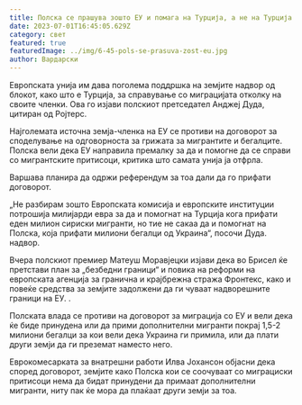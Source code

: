 ```yaml
---
title: Полска се прашува зошто ЕУ и помага на Турција, а не на Турција за мигрантите
date: 2023-07-01T16:45:05.629Z
category: свет
featured: true
featuredImage: ../img/6-45-pols-se-prasuva-zost-eu.jpg
author: Вардарски
---
```

Европската унија им дава поголема поддршка на земјите надвор од блокот, како што е Турција, за справување со миграцијата отколку на своите членки. Ова го изјави полскиот претседател Анджеј Дуда, цитиран од Ројтерс.

Најголемата источна земја-членка на ЕУ се противи на договорот за споделување на одговорноста за грижата за мигрантите и бегалците. Полска вели дека ЕУ направила премалку за да и помогне да се справи со мигрантските притисоци, критика што самата унија ја отфрла.

Варшава планира да одржи референдум за тоа дали да го прифати договорот.

„Не разбирам зошто Европската комисија и европските институции потрошија милијарди евра за да и помогнат на Турција кога прифати еден милион сириски мигранти, но тие не сакаа да и помогнат на Полска, која прифати милиони бегалци од Украина“, посочи Дуда. надвор.

Вчера полскиот премиер Матеуш Моравјецки изјави дека во Брисел ќе претстави план за „безбедни граници“ и повика на реформи на европската агенција за гранична и крајбрежна стража Фронтекс, како и повеќе средства за земјите задолжени да ги чуваат надворешните граници на ЕУ. .

Полската влада се противи на договорот за миграција со ЕУ и вели дека ќе биде принудена или да прими дополнителни мигранти покрај 1,5-2 милиони бегалци за кои вели дека Украина ги примила, или да плати други земји да ги преземат наместо него.

Еврокомесарката за внатрешни работи Илва Јохансон објасни дека според договорот, земјите како Полска кои се соочуваат со миграциски притисоци нема да бидат принудени да примаат дополнителни мигранти, ниту пак ќе мора да плаќаат други земји за тоа.